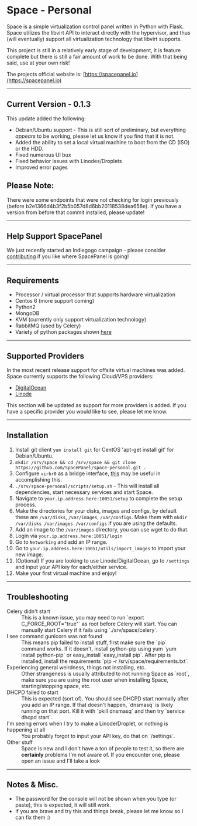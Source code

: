 # Space - Personal

Space is a simple virtualization control panel written in Python with Flask. Space utilizes the libvirt API to interact directly with the hypervisor, and thus (will eventually) support all virtualization technology that libvirt supports.

This project is still in a relatively early stage of development, it is feature complete but there is still a fair amount of work to be done. With that being said, use at your own risk! 

The projects official website is: [https://spacepanel.io](https://spacepanel.io)

---

## Current Version - 0.1.3

This update added the following:

* Debian/Ubuntu support - This is still sort of preliminary, but everything _appears_ to be working, please let us know if you find that it is not.
* Added the ability to set a local virtual machine to boot from the CD (ISO) or the HDD.
* Fixed numerous UI bux
* Fixed behavior issues with Linodes/Droplets
* Improved error pages

## Please Note:

There were some endpoints that were not checking for login previously (before b2e1366d4b3f2b5b057d8d6bb20118538dea658e). If you have a version from before that commit installed, please update!

---

## Help Support SpacePanel

We just recently started an Indiegogo campaign - please consider [contributing](https://www.indiegogo.com/projects/spacepanel/x/9964461) if you like where SpacePanel is going!

---

## Requirements

* Processor / virtual processor that supports hardware virtualization
* Centos 6 (more support coming)
* Python2
* MongoDB
* KVM (currently only support virtualization technology)
* RabbitMQ (used by Celery)
* Variety of python packages shown [here](https://github.com/silverp1/space-personal/blob/master/requirements.txt)

---

## Supported Providers

In the most recent release support for offsite virtual machines was added. Space currently supports the following Cloud/VPS providers:

* [DigitalOcean](https://www.digitalocean.com/)
* [Linode](https://www.linode.com)

This section will be updated as support for more providers is added. If you have a specific provider you would like to see, please let me know. 

---

## Installation

1. Install git client `yum install git` for CentOS 'apt-get install git' for Debian/Ubuntu. 
2. `mkdir /srv/space && cd /srv/space && git clone https://github.com/SpacePanel/space-personal.git .`
3. Configure `virbr0` as a bridge interface, [this](http://www.linux-kvm.org/page/Networking) may be useful in accomplishing this.
4. `./srv/space-personal/scripts/setup.sh` - This will install all dependencies, start necessary services and start Space.
5. Navigate to `your.ip.address.here:10051/setup` to complete the setup process.
6. Make the directories for your disks, images and configs, by default these are `/var/disks`, `/var/images`, `/var/configs`. Make them with `mkdir /var/disks /var/images /var/configs` if you are using the defaults. 
7. Add an image to the `/var/images` directory, you can use wget to do that. 
8. Login via `your.ip.address.here:10051/login`
9. Go to `Networking` and add an IP range. 
10. Go to `your.ip.address.here:10051/utils/import_images` to import your new image.
11. (Optional) If you are looking to use Linode/DigitalOcean, go to `/settings` and input your API key for each/either service.
12. Make your first virtual machine and enjoy!

---

## Troubleshooting

<dl>
  <dt>Celery didn't start</dt>
  <dd>This is a known issue, you may need to run `export C_FORCE_ROOT="true"` as root before Celery will start. You can manually start Celery if it fails using `./srv/space/celery`.
  <dt>I see command gunicorn was not found</dt>
  <dd>This means pip failed to install stuff, first make sure the `pip` command works. If it doesn't, install python-pip using yum `yum install python-pip` or easy_install `easy_install pip`. After pip is installed, install the requirements `pip -r /srv/space/requirements.txt`.</dd>
  <dt>Experiencing general weirdness, things not installing, etc.</dt>
  <dd>Other strangeness is usually attributed to not running Space as `root`, make sure you are using the root user when installing Space, starting/stopping space, etc.</dd>
  <dt>DHCPD failed to start</dt>
  <dd>This is expected (sort of). You should see DHCPD start normally after you add an IP range. If that doesn't happen, `dnsmasq` is likely running on that port. Kill it with `pkill dnsmasq` and then try `service dhcpd start`.</dd>
  <dt>I'm seeing errors when I try to make a Linode/Droplet, or nothing is happening at all</dt>
  <dd>You probably forgot to input your API key, do that on `/settings`.</dd>
  <dt>Other stuff</dt>
  <dd>Space is new and I don't have a ton of people to test it, so there are <strong>certainly</strong> problems I'm not aware of. If you encounter one, please open an issue and I'll take a look</dd>
</dl>

---

## Notes & Misc. 

* The password for the console will not be shown when you type (or paste), this is expected, it will still work. 
* If you are brave and try this and things break, please let me know so I can fix them :) 

